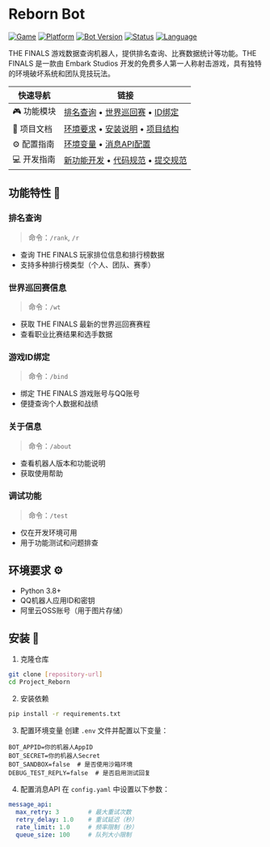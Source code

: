 # Reborn Bot

[![Game](https://img.shields.io/badge/Game-THE%20FINALS-e6323c.svg)](https://www.reachthefinals.com/)
[![Platform](https://img.shields.io/badge/Platform-Steam-1b2838.svg)](https://store.steampowered.com/app/2073850/THE_FINALS/)
[![Bot Version](https://img.shields.io/badge/Bot-v1.0.0-e6323c.svg)](https://github.com/your-repo/releases)
[![Status](https://img.shields.io/badge/Status-Beta-ff6b6b.svg)](https://github.com/your-repo/releases)
[![Language](https://img.shields.io/badge/Language-ZH-1b2838.svg)](https://qun.qq.com/)


THE FINALS 游戏数据查询机器人，提供排名查询、比赛数据统计等功能。THE FINALS 是一款由 Embark Studios 开发的免费多人第一人称射击游戏，具有独特的环境破坏系统和团队竞技玩法。

<div align="center">

| 快速导航 | 链接 |
|----------|------|
| 🎮 功能模块 | [排名查询](#排名查询) • [世界巡回赛](#世界巡回赛信息) • [ID绑定](#游戏id绑定) |
| 📖 项目文档 | [环境要求](#环境要求-️) • [安装说明](#安装-) • [项目结构](#项目结构-) |
| ⚙️ 配置指南 | [环境变量](#环境变量配置) • [消息API配置](#消息api配置) |
| 💻 开发指南 | [新功能开发](#添加新功能) • [代码规范](#代码规范) • [提交规范](#提交规范) |

</div>

## 功能特性 🌟

### 排名查询

> 命令：`/rank`, `/r`

- 查询 THE FINALS 玩家排位信息和排行榜数据
- 支持多种排行榜类型（个人、团队、赛季）

### 世界巡回赛信息

> 命令：`/wt`

- 获取 THE FINALS 最新的世界巡回赛赛程
- 查看职业比赛结果和选手数据

### 游戏ID绑定

> 命令：`/bind`

- 绑定 THE FINALS 游戏账号与QQ账号
- 便捷查询个人数据和战绩

### 关于信息

> 命令：`/about`

- 查看机器人版本和功能说明
- 获取使用帮助

### 调试功能

> 命令：`/test`

- 仅在开发环境可用
- 用于功能测试和问题排查

## 环境要求 ⚙️

- Python 3.8+
- QQ机器人应用ID和密钥
- 阿里云OSS账号（用于图片存储）

## 安装 🚀

1. 克隆仓库
```bash
git clone [repository-url]
cd Project_Reborn
```

2. 安装依赖
```bash
pip install -r requirements.txt
```

3. 配置环境变量
创建 `.env` 文件并配置以下变量：
```env
BOT_APPID=你的机器人AppID
BOT_SECRET=你的机器人Secret
BOT_SANDBOX=false  # 是否使用沙箱环境
DEBUG_TEST_REPLY=false  # 是否启用测试回复
```

4. 配置消息API
在 `config.yaml` 中设置以下参数：
```yaml
message_api:
  max_retry: 3        # 最大重试次数
  retry_delay: 1.0    # 重试延迟（秒）
  rate_limit: 1.0     # 频率限制（秒）
  queue_size: 100     # 队列大小限制
```
